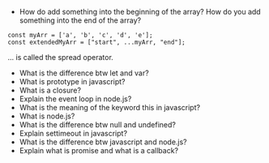 - How do add something into the beginning of the array? How do you add something into the end of the array?
```
const myArr = ['a', 'b', 'c', 'd', 'e'];
const extendedMyArr = ["start", ...myArr, "end"];
```
... is called the spread operator.

- What is the difference btw let and var?
- What is prototype in javascript?
- What is a closure?
- Explain the event loop in node.js?
- What is the meaning of the keyword this in javascript?
- What is node.js?
- What is the difference btw null and undefined?
- Explain settimeout in javascript?
- What is the difference btw javascript and node.js?
- Explain what is promise and what is a callback?
